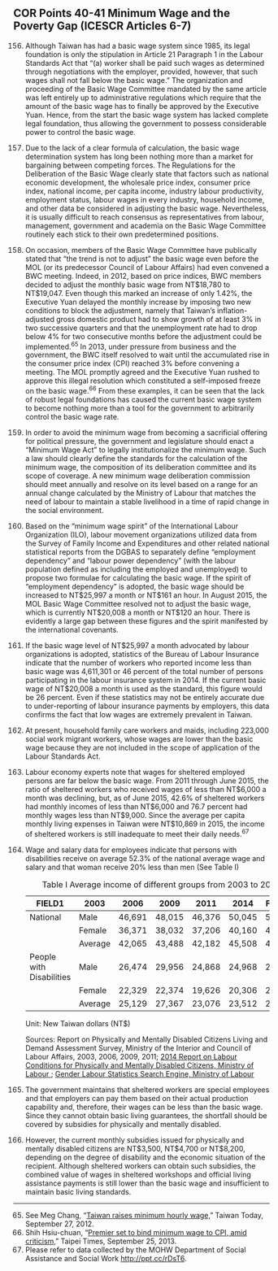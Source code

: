 ## COR Points 40-41 Minimum Wage and the Poverty Gap (ICESCR Articles 6-7)

<ol start="156">
  <li><p>Although Taiwan has had a basic wage system since 1985, its legal foundation is only the stipulation in Article 21 Paragraph 1 in the Labour Standards Act that “(a) worker shall be paid such wages as determined through negotiations with the employer, provided, however, that such wages shall not fall below the basic wage.” The organization and proceeding of the Basic Wage Committee mandated by the same article was left entirely up to administrative regulations which require that the amount of the basic wage has to finally be approved by the Executive Yuan. Hence, from the start the basic wage system has lacked complete legal foundation, thus allowing the government to possess considerable power to control the basic wage.</p></li>

  <li><p>Due to the lack of a clear formula of calculation, the basic wage determination system has long been nothing more than a market for bargaining between competing forces. The Regulations for the Deliberation of the Basic Wage clearly state that factors such as national economic development, the wholesale price index, consumer price index, national income, per capita income, industry labour productivity, employment status, labour wages in every industry, household income, and other data be considered in adjusting the basic wage. Nevertheless, it is usually difficult to reach consensus as representatives from labour, management, government and academia on the Basic Wage Committee routinely each stick to their own predetermined positions.</p></li>

  <li><p>On occasion, members of the Basic Wage Committee have publically stated that “the trend is not to adjust” the basic wage even before the MOL (or its predecessor Council of Labour Affairs) had even convened a BWC meeting. Indeed, in 2012, based on price indices, BWC members decided to adjust the monthly basic wage from NT$18,780 to NT$19,047. Even though this marked an increase of only 1.42%, the Executive Yuan delayed the monthly increase by imposing two new conditions to block the adjustment, namely that Taiwan’s inflation-adjusted gross domestic product had to show growth of at least 3% in two successive quarters and that the unemployment rate had to drop below 4% for two consecutive months before the adjustment could be implemented.<sup>65</sup> In 2013, under pressure from business and the government, the BWC itself resolved to wait until the accumulated rise in the consumer price index (CPI) reached 3% before convening a meeting. The MOL promptly agreed and the Executive Yuan rushed to approve this illegal resolution which constituted a self-imposed freeze on the basic wage.<sup>66</sup> From these examples, it can be seen that the lack of robust legal foundations has caused the current basic wage system to become nothing more than a tool for the government to arbitrarily control the basic wage rate.</p></li>

  <li><p>In order to avoid the minimum wage from becoming a sacrificial offering for political pressure, the government and legislature should enact a “Minimum Wage Act” to legally institutionalize the minimum wage. Such a law should clearly define the standards for the calculation of the minimum wage, the composition of its deliberation committee and its scope of coverage. A new minimum wage deliberation commission should meet annually and resolve on its level based on a range for an annual change calculated by the Ministry of Labour that matches the need of labour to maintain a stable livelihood in a time of rapid change in the social environment.</p></li>

  <li><p>Based on the “minimum wage spirit” of the International Labour Organization (ILO), labour movement organizations utilized data from the Survey of Family Income and Expenditures and other related national statistical reports from the DGBAS to separately define “employment dependency” and “labour power dependency” (with the labour population defined as including the employed and unemployed) to propose two formulae for calculating the basic wage. If the spirit of “employment dependency” is adopted, the basic wage should be increased to NT$25,997 a month or NT$161 an hour. In August 2015, the MOL Basic Wage Committee resolved not to adjust the basic wage, which is currently NT$20,008 a month or NT$120 an hour. There is evidently a large gap between these figures and the spirit manifested by the international covenants.</p></li>

  <li><p>If the basic wage level of NT$25,997 a month advocated by labour organizations is adopted, statistics of the Bureau of Labour Insurance indicate that the number of workers who reported income less than basic wage was 4,611,301 or 46 percent of the total number of persons participating in the labour insurance system in 2014. If the current basic wage of NT$20,008 a month is used as the standard, this figure would be 26 percent. Even if these statistics may not be entirely accurate due to under-reporting of labour insurance payments by employers, this data confirms the fact that low wages are extremely prevalent in Taiwan.</p></li>

  <li><p>At present, household family care workers and maids, including 223,000 social work migrant workers, whose wages are lower than the basic wage because they are not included in the scope of application of the Labour Standards Act.</p></li>

  <li><p>Labour economy experts note that wages for sheltered employed persons are far below the basic wage. From 2011 through June 2015, the ratio of sheltered workers who received wages of less than NT$6,000 a month was declining, but, as of June 2015, 42.6% of sheltered workers had monthly incomes of less than NT$6,000 and 76.7 percent had monthly wages less than NT$9,000. Since the average per capita monthly living expenses in Taiwan were NT$10,869 in 2015, the income of sheltered workers is still inadequate to meet their daily needs.<sup>67</sup></p></li>

  <li><p>Wage and salary data for employees indicate that persons with disabilities receive on average 52.3% of the national average wage and salary and that woman receive 20% less than men (See Table I)</p>


  <table class="table table-bordered table-hover table-condensed">
    <caption>Table I Average income of different groups from 2003 to 2014</caption>
    <thead>
      <tr>
        <th title="Field #1">FIELD1</th>
        <th title="Field #2">2003</th>
        <th title="Field #3">2006</th>
        <th title="Field #4">2009</th>
        <th title="Field #5">2011</th>
        <th title="Field #6">2014</th>
        <th title="Field #7">FIELD7</th>
      </tr>
    </thead>
    <tbody>
      <tr>
        <td>National</td>
        <td>Male</td>
        <td>46,691</td>
        <td>48,015</td>
        <td>46,376</td>
        <td>50,045</td>
        <td>51,464</td>
      </tr>
      <tr>
        <td> </td>
        <td>Female</td>
        <td>36,371</td>
        <td>38,032</td>
        <td>37,206</td>
        <td>40,160</td>
        <td>42,481</td>
      </tr>
      <tr>
        <td> </td>
        <td>Average</td>
        <td>42,065</td>
        <td>43,488</td>
        <td>42,182</td>
        <td>45,508</td>
        <td>47,300</td>
      </tr>
      <tr>
        <td>People with Disabilities</td>
        <td>Male</td>
        <td>26,474</td>
        <td>29,956</td>
        <td>24,868</td>
        <td>24,968</td>
        <td>25,651</td>
      </tr>
      <tr>
        <td> </td>
        <td>Female</td>
        <td>22,329</td>
        <td>22,374</td>
        <td>19,626</td>
        <td>20,306</td>
        <td>21,462</td>
      </tr>
      <tr>
        <td> </td>
        <td>Average</td>
        <td>25,129</td>
        <td>27,367</td>
        <td>23,076</td>
        <td>23,512</td>
        <td>24,340</td>
      </tr>
    </tbody>
  </table>
  <p>Unit: New Taiwan dollars (NT$)</p>

  <p>Sources: Report on Physically and Mentally Disabled Citizens Living and Demand Assessment Survey, Ministry of the Interior and Council of Labour Affairs, 2003, 2006, 2009, 2011; <a href="http://statdb.mol.gov.tw/html/svy03/0342menu.htm" target="_blank">2014 Report on Labour Conditions for Physically and Mentally Disabled Citizens, Ministry of Labour </a>; <a href="http://ppt.cc/KggJF" target="_blank">Gender Labour Statistics Search Engine, Ministry of Labour</a></p>
  </li>

  <li><p>The government maintains that sheltered workers are special employees and that employers can pay them based on their actual production capability and, therefore, their wages can be less than the basic wage. Since they cannot obtain basic living guarantees, the shortfall should be covered by subsidies for physically and mentally disabled.</p></li>

  <li><p>However, the current monthly subsidies issued for physically and mentally disabled citizens are NT$3,500, NT$4,700 or NT$8,200, depending on the degree of disability and the economic situation of the recipient. Although sheltered workers can obtain such subsidies, the combined value of wages in sheltered workshops and official living assistance payments is still lower than the basic wage and insufficient to maintain basic living standards.</p></li>
</ol>

-----

<ol start="65">
  <li>See Meg Chang, “<a href="http://taiwantoday.tw/ct.asp?xItem=196738&ctNode=453&mp=9" target="_blank">Taiwan raises minimum hourly wage,</a>” Taiwan Today, September 27, 2012.</li>
  <li>Shih Hsiu-chuan, “<a href="http://goo.gl/v7owzM" target="_blank">Premier set to bind minimum wage to CPI, amid criticism,</a>” Taipei Times, September 25, 2013.</li>
  <li>Please refer to data collected by the MOHW Department of Social Assistance and Social Work <a href="http://ppt.cc/rDsT6" target="_blank">http://ppt.cc/rDsT6</a>.</li>
</ol>

